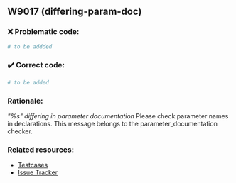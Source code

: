 ## W9017 (differing-param-doc)

### :x: Problematic code:

```python
# to be addded
```

### :heavy_check_mark: Correct code:

```python
# to be added
```

### Rationale:

 *"%s" differing in parameter documentation*
  Please check parameter names in declarations. This message belongs to the
  parameter_documentation checker.



### Related resources:

- [Testcases](#)
- [Issue Tracker](https://github.com/PyCQA/pylint/issues?q=is%3Aissue+%22differing-param-doc%22+OR+%22W9017%22)
